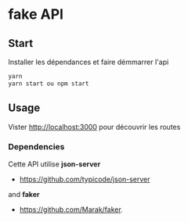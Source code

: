 # fake API 

## Start

Installer les dépendances et faire démmarrer l'api 

```javascript
yarn
yarn start ou npm start 
```

## Usage

Vister [http://localhost:3000](http://localhost:3000) pour découvrir les routes

### Dependencies

Cette API utilise **json-server** 
* https://github.com/typicode/json-server

and **faker** 

* https://github.com/Marak/faker.
